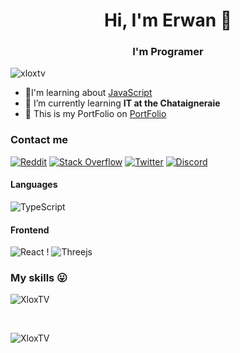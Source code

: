 <h1 align="center">Hi, I'm Erwan 👋</h1>  
<h3 align="center">I'm Programer</h3> 

<p align="left"> <img src="https://komarev.com/ghpvc/?username=xloxtv" alt="xloxtv" /> </p>  

- 🔭I'm learning about [JavaScript](https://github.com/XloxTV/)  
- 🌱 I’m currently learning **IT at the Chataigneraie**  
- 🔗 This is my PortFolio on [PortFolio](https://xloxtv.github.io/PortFolio/)

### Contact me

[![Reddit](https://img.shields.io/badge/Reddit-%23FF4500.svg?logo=Reddit&logoColor=white)](https://www.reddit.com/user/erwantv_) [![Stack Overflow](https://img.shields.io/badge/-Stackoverflow-FE7A16?logo=stack-overflow&logoColor=white)](https://stackoverflow.com/users/19610581/erwantv) [![Twitter](https://img.shields.io/badge/Twitter-%231DA1F2.svg?logo=Twitter&logoColor=white)](https://twitter.com/ESagnardon) [![Discord](https://img.shields.io/badge/Discord-%237289DA.svg?logo=discord&logoColor=white)](https://discord.gg/4a3xxsmvm6)

#### Languages

 ![TypeScript](https://img.shields.io/badge/typescript-%23007ACC.svg?style=for-the-badge&logo=typescript&logoColor=white) 
#### Frontend

![React](https://img.shields.io/badge/react-%2320232a.svg?style=for-the-badge&logo=react&logoColor=%2361DAFB) ! ![Threejs](https://img.shields.io/badge/threejs-black?style=for-the-badge&logo=three.js&logoColor=white)

### My skills 😛

<p><img align="center" src="https://github-readme-stats.vercel.app/api?username=XloxTV&show_icons=true&locale=en&theme=radical" alt="XloxTV" /></p><br/>
<p><img align="center" src="https://github-readme-stats.vercel.app/api/top-langs/?username=XloxTV&theme=dark&hide_border=true&include_all_commits=false&count_private=true&layout=compact" alt="XloxTV" /></p><br/>

